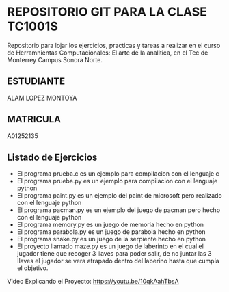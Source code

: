 # REPOSITORIO GIT PARA LA CLASE TC1001S
Repositorio para lojar los ejercicios, practicas y tareas a realizar en el curso de Herramnientas
Computacionales: El arte de la analitica, en el Tec de Monterrey Campus Sonora Norte.

## ESTUDIANTE
ALAM LOPEZ MONTOYA

## MATRICULA
A01252135

## Listado de Ejercicios
* El programa prueba.c es un ejemplo para compilacion con el lenguaje c
* El programa prueba.py es un ejemplo para compilacion con el lenguaje python
* El programa paint.py es un ejemplo del paint de microsoft pero realizado con el lenguaje python
* El programa pacman.py es un ejemplo del juego de pacman pero hecho con el lenguaje python
* El programa memory.py es un juego de memoria hecho en python
* El programa parabola.py es un juego de parabola hecho en python
* El programa snake.py es un juego de la serpiente hecho en python
* El proyecto llamado maze.py es un juego de laberinto en el cual el jugador tiene que recoger 3 llaves para poder salir, de no juntar las 3 llaves el jugador se vera atrapado dentro del laberino hasta que cumpla el objetivo.

Video Explicando el Proyecto:
https://youtu.be/10qkAahTbsA

